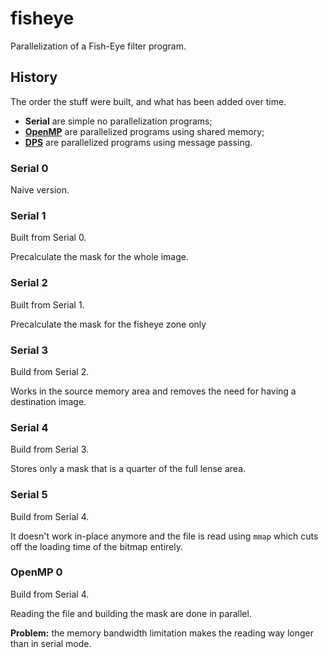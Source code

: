 # fisheye

Parallelization of a Fish-Eye filter program.

## History

The order the stuff were built, and what has been added over time.

 * **Serial** are simple no parallelization programs;
 * **[OpenMP](http://openmp.org/)** are parallelized programs using shared memory;
 * **[DPS](http://dps.epfl.ch/)** are parallelized programs using message passing.

### Serial 0

Naive version.

### Serial 1

Built from Serial 0.

Precalculate the mask for the whole image.

### Serial 2

Built from Serial 1.

Precalculate the mask for the fisheye zone only

### Serial 3

Build from Serial 2.

Works in the source memory area and removes the need for having a destination
image.

### Serial 4

Build from Serial 3.

Stores only a mask that is a quarter of the full lense area.

### Serial 5

Build from Serial 4.

It doesn't work in-place anymore and the file is read using `mmap` which cuts
off the loading time of the bitmap entirely.

### OpenMP 0

Build from Serial 4.

Reading the file and building the mask are done in parallel.

**Problem:** the memory bandwidth limitation makes the reading way longer than
in serial mode.
